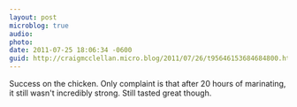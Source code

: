```yaml
---
layout: post
microblog: true
audio: 
photo: 
date: 2011-07-25 18:06:34 -0600
guid: http://craigmcclellan.micro.blog/2011/07/26/t95646153684684800.html
---
```

Success on the chicken. Only complaint is that after 20 hours of marinating, it still wasn't incredibly strong. Still tasted great though.
